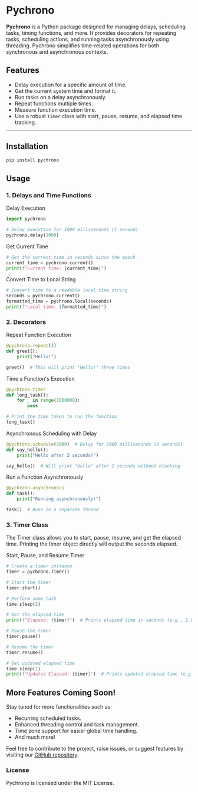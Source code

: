 # Pychrono

**Pychrono** is a Python package designed for managing delays, scheduling tasks, timing functions, and more. It provides decorators for repeating tasks, scheduling actions, and running tasks asynchronously using threading. Pychrono simplifies time-related operations for both synchronous and asynchronous contexts.

## Features
- Delay execution for a specific amount of time.
- Get the current system time and format it.
- Run tasks on a delay asynchronously.
- Repeat functions multiple times.
- Measure function execution time.
- Use a robust `Timer` class with start, pause, resume, and elapsed time tracking.

---

## Installation

```bash
pip install pychrono
```
## Usage

### 1. Delays and Time Functions
Delay Execution
```python
import pychrono

# Delay execution for 1000 milliseconds (1 second)
pychrono.delay(1000)
```
Get Current Time
```python
# Get the current time in seconds since the epoch
current_time = pychrono.current()
print(f"Current time: {current_time}")
```
Convert Time to Local String
```python
# Convert time to a readable local time string
seconds = pychrono.current()
formatted_time = pychrono.local(seconds)
print(f"Local time: {formatted_time}")
```

### 2. Decorators
Repeat Function Execution
```python
@pychrono.repeat(3)
def greet():
    print("Hello!")

greet()  # This will print "Hello!" three times
```
Time a Function's Execution
```python
@pychrono.timer
def long_task():
    for _ in range(1000000):
        pass

# Print the time taken to run the function
long_task()
```
Asynchronous Scheduling with Delay
```python
@pychrono.schedule(2000)  # Delay for 2000 milliseconds (2 seconds)
def say_hello():
    print("Hello after 2 seconds!")

say_hello()  # Will print "Hello" after 2 seconds without blocking
```
Run a Function Asynchronously
```python
@pychrono.asynchronous
def task():
    print("Running asynchronously!")

task()  # Runs in a separate thread
```

### 3. Timer Class
The Timer class allows you to start, pause, resume, and get the elapsed time. Printing the timer object directly will output the seconds elapsed.

Start, Pause, and Resume Timer
```python
# Create a timer instance
timer = pychrono.Timer()

# Start the timer
timer.start()

# Perform some task
time.sleep(2)

# Get the elapsed time
print(f"Elapsed: {timer}")  # Prints elapsed time in seconds (e.g., 2.0)

# Pause the timer
timer.pause()

# Resume the timer
timer.resume()

# Get updated elapsed time
time.sleep(1)
print(f"Updated Elapsed: {timer}")  # Prints updated elapsed time (e.g., 3.0)
```
## More Features Coming Soon!
Stay tuned for more functionalities such as:

- Recurring scheduled tasks.
- Enhanced threading control and task management.
- Time zone support for easier global time handling.
- And much more!

Feel free to contribute to the project, raise issues, or suggest features by visiting our [GitHub repository](https://github.com/striatp/Pychrono).

### License
Pychrono is licensed under the MIT License.